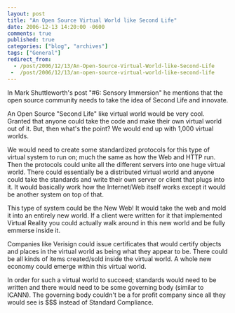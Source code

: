 ```yaml
---
layout: post
title: "An Open Source Virtual World like Second Life"
date: 2006-12-13 14:20:00 -0600
comments: true
published: true
categories: ["blog", "archives"]
tags: ["General"]
redirect_from: 
  - /post/2006/12/13/An-Open-Source-Virtual-World-like-Second-Life
 -  /post/2006/12/13/an-open-source-virtual-world-like-second-life
---
```

<!-- more -->
<P>In Mark Shuttleworth's post "#6: Sensory Immersion" he mentions that the open source community needs to take the idea of Second Life and innovate.</P>
<P>An Open Source "Second Life" like virtual world would be very cool. Granted that anyone could take the code and make their own virtual world out of it. But, then what's the point? We would end up with 1,000 virtual worlds.</P>
<P>We would need to create some standardized protocols for this type of virtual system to run on; much the same as how the Web and HTTP run. Then the protocols could unite all the different servers into one huge virtual world. There could essentially be a distributed virtual world and anyone could take the standards and write their own server or client that plugs into it. It would basically work how the Internet/Web itself works except it would be another system on top of that.</P>
<P>This type of system could be the New Web! It would take the web and mold it into an entirely new world. If a client were written for it that implemented Virtual Reality you could actually walk around in this new world and be fully emmerse inside it.</P>
<P>Companies like Verisign could issue certificates that would certify objects and places in the virtual world as being what they appear to be.&nbsp;There could be all kinds of items created/sold inside the virtual world. A whole new economy could emerge within this virtual world.</P>
<P>In order for such a virtual world to succeed; standards would need to be written and there would need to be some&nbsp;governing body (similar to ICANN). The governing body couldn't be a for profit company since all they would see is $$$ instead of Standard Compliance.</P>
